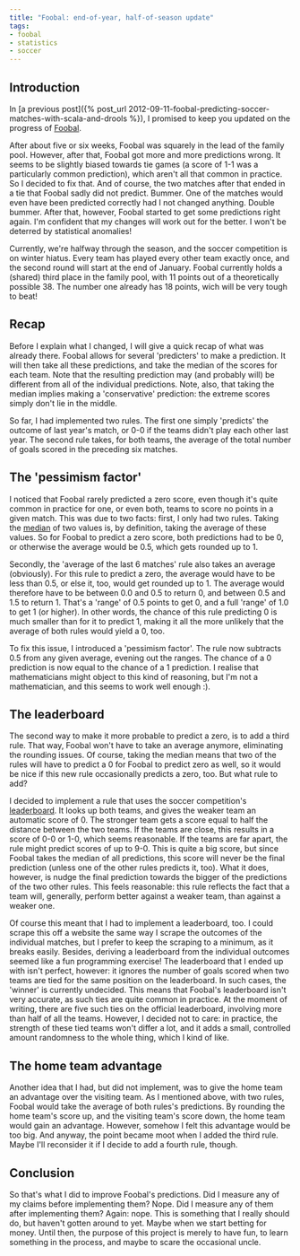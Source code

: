 ```yaml
---
title: "Foobal: end-of-year, half-of-season update"
tags:
- foobal
- statistics
- soccer
---
```

Introduction
------------

In [a previous post]({% post_url 2012-09-11-foobal-predicting-soccer-matches-with-scala-and-drools %}), I promised to keep you updated on the progress of [Foobal](https://github.com/jqno/foobal).

After about five or six weeks, Foobal was squarely in the lead of the family pool. However, after that, Foobal got more and more predictions wrong. It seems to be slightly biased towards tie games (a score of 1-1 was a particularly common prediction), which aren't all that common in practice. So I decided to fix that. And of course, the two matches after that ended in a tie that Foobal sadly did not predict. Bummer. One of the matches would even have been predicted correctly had I not changed anything. Double bummer. After that, however, Foobal started to get some predictions right again. I'm confident that my changes will work out for the better. I won't be deterred by statistical anomalies!

Currently, we're halfway through the season, and the soccer competition is on winter hiatus. Every team has played every other team exactly once, and the second round will start at the end of January. Foobal currently holds a (shared) third place in the family pool, with 11 points out of a theoretically possible 38. The number one already has 18 points, wich will be very tough to beat!


Recap
-----

Before I explain what I changed, I will give a quick recap of what was already there. Foobal allows for several 'predicters' to make a prediction. It will then take all these predictions, and take the median of the scores for each team. Note that the resulting prediction may (and probably will) be different from all of the individual predictions. Note, also, that taking the median implies making a 'conservative' prediction: the extreme scores simply don't lie in the middle.

So far, I had implemented two rules. The first one simply 'predicts' the outcome of last year's match, or 0-0 if the teams didn't play each other last year. The second rule takes, for both teams, the average of the total number of goals scored in the preceding six matches.


The 'pessimism factor'
----------------------

I noticed that Foobal rarely predicted a zero score, even though it's quite common in practice for one, or even both, teams to score no points in a given match. This was due to two facts: first, I only had two rules. Taking the [median](http://en.wikipedia.org/wiki/Median) of two values is, by definition, taking the average of these values. So for Foobal to predict a zero score, both predictions had to be 0, or otherwise the average would be 0.5, which gets rounded up to 1.

Secondly, the 'average of the last 6 matches' rule also takes an average (obviously). For this rule to predict a zero, the average would have to be less than 0.5, or else it, too, would get rounded up to 1. The average would therefore have to be between 0.0 and 0.5 to return 0, and between 0.5 and 1.5 to return 1. That's a 'range' of 0.5 points to get 0, and a full 'range' of 1.0 to get 1 (or higher). In other words, the chance of this rule predicting 0 is much smaller than for it to predict 1, making it all the more unlikely that the average of both rules would yield a 0, too.

To fix this issue, I introduced a 'pessimism factor'. The rule now subtracts 0.5 from any given average, evening out the ranges. The chance of a 0 prediction is now equal to the chance of a 1 prediction. I realise that mathematicians might object to this kind of reasoning, but I'm not a mathematician, and this seems to work well enough :).


The leaderboard
---------------

The second way to make it more probable to predict a zero, is to add a third rule. That way, Foobal won't have to take an average anymore, eliminating the rounding issues. Of course, taking the median means that two of the rules will have to predict a 0 for Foobal to predict zero as well, so it would be nice if this new rule occasionally predicts a zero, too. But what rule to add?

I decided to implement a rule that uses the soccer competition's [leaderboard](http://teletekst.nos.nl/?819-01). It looks up both teams, and gives the weaker team an automatic score of 0. The stronger team gets a score equal to half the distance between the two teams. If the teams are close, this results in a score of 0-0 or 1-0, which seems reasonable. If the teams are far apart, the rule might predict scores of up to 9-0. This is quite a big score, but since Foobal takes the median of all predictions, this score will never be the final prediction (unless one of the other rules predicts it, too). What it does, however, is nudge the final prediction towards the bigger of the predictions of the two other rules. This feels reasonable: this rule reflects the fact that a team will, generally, perform better against a weaker team, than against a weaker one.

Of course this meant that I had to implement a leaderboard, too. I could scrape this off a website the same way I scrape the outcomes of the individual matches, but I prefer to keep the scraping to a minimum, as it breaks easily. Besides, deriving a leaderboard from the individual outcomes seemed like a fun programming exercise! The leaderboard that I ended up with isn't perfect, however: it ignores the number of goals scored when two teams are tied for the same position on the leaderboard. In such cases, the 'winner' is currently undecided. This means that Foobal's leaderboard isn't very accurate, as such ties are quite common in practice. At the moment of writing, there are five such ties on the official leaderboard, involving more than half of all the teams. However, I decided not to care: in practice, the strength of these tied teams won't differ a lot, and it adds a small, controlled amount randomness to the whole thing, which I kind of like.


The home team advantage
-----------------------

Another idea that I had, but did not implement, was to give the home team an advantage over the visiting team. As I mentioned above, with two rules, Foobal would take the average of both rules's predictions. By rounding the home team's score up, and the visiting team's score down, the home team would gain an advantage. However, somehow I felt this advantage would be too big. And anyway, the point became moot when I added the third rule. Maybe I'll reconsider it if I decide to add a fourth rule, though.


Conclusion
----------

So that's what I did to improve Foobal's predictions. Did I measure any of my claims before implementing them? Nope. Did I measure any of them after implementing them? Again: nope. This is something that I really should do, but haven't gotten around to yet. Maybe when we start betting for money. Until then, the purpose of this project is merely to have fun, to learn something in the process, and maybe to scare the occasional uncle.

